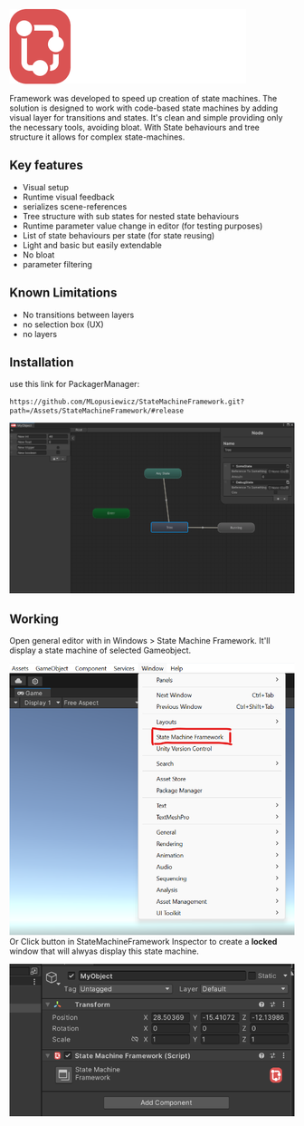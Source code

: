  
![Logo](Images/LogoWithText.png) 

Framework was developed to speed up creation of state machines. The solution is designed to work with code-based state machines by adding visual layer for transitions and states.  It's clean and simple providing only the necessary tools, avoiding bloat. With State behaviours and tree structure it allows for complex state-machines.


## Key features
- Visual setup 
- Runtime visual feedback
- serializes scene-references
- Tree structure with sub states for nested state behaviours
- Runtime  parameter value change in editor (for testing purposes)
- List of state behaviours per state (for state reusing)
- Light and basic but easily extendable 
- No bloat
- parameter filtering
## Known Limitations
- No transitions between layers 
- no selection box (UX) 
- no layers 
## Installation
use this link for PackagerManager:
```
https://github.com/MLopusiewicz/StateMachineFramework.git?path=/Assets/StateMachineFramework/#release
```
 

![Look up](Images/LookUp.png)
## Working
Open general  editor with in Windows > State Machine Framework. It'll display a state machine of selected Gameobject. 

![Window](Images/WindowLocation.png)
Or
 Click button in StateMachineFramework Inspector to create a **locked** window that will alwyas display this state machine. 
 
![Inspector](Images/InspectorImage.png)